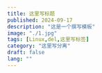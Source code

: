```yaml
---
title: 这里写标题
published: 2024-09-17
description: "这是一个撰写模板"
image: "./1.jpg"
tags: [Linux,del,这里写标签]
category: "这里写分离"
draft: false
lang: ""
---
```


## 
```python 
```